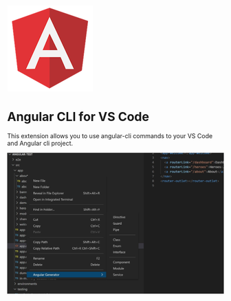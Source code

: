 ![](images/angular.jpg)
# Angular CLI for VS Code

This extension allows you to use angular-cli commands to your VS Code and Angular cli project.

![](images/angular-generator.jpg)